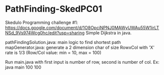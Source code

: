 # PathFinding-SkedPC01

Skedulo Programming challenge #1: https://docs.google.com/document/d/1O8OpciNPNJ0MAWyUWAu55W1irLTNSd_9Vs974Wcg0hc/edit?usp=sharing
Simple Dijkstra in java.

pathFindingSolution.java: main logic to find shortest path
mapGenerator.java: generate a 2 dimension char of size RowxCol with 'X' rate is 1/3 (Row/Col value: min = 10, max = 100)

Run main.java with first input is number of row, second is number of col.
Ex: java main 100 100
